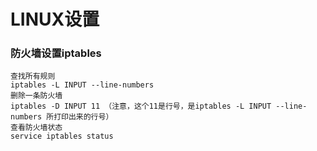 # LINUX设置
### 防火墙设置iptables
```shell
查找所有规则
iptables -L INPUT --line-numbers
删除一条防火墙
iptables -D INPUT 11 （注意，这个11是行号，是iptables -L INPUT --line-numbers 所打印出来的行号）
查看防火墙状态
service iptables status
```
